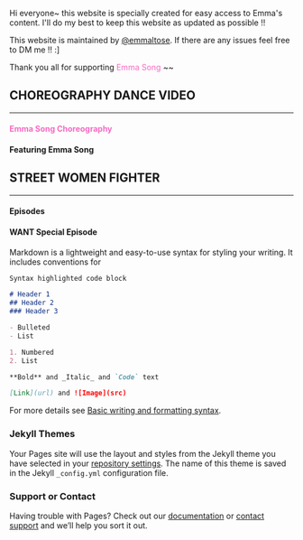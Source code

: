 

Hi everyone~ this website is specially created for easy access to Emma's content. I'll do my best to keep this website as updated as possible !!

This website is maintained by [@emmaltose](https://twitter.com/emmaltose). If there are any issues feel free to DM me !! :]

Thank you all for supporting <FONT COLOR="#F76AC3">Emma Song</FONT> ~~

<p>
 

<p>

## CHOREOGRAPHY DANCE VIDEO
______________________________________________________________________________________

#### <FONT COLOR="#F76AC3">Emma Song Choreography</FONT>
  
#### Featuring Emma Song

   
  
## STREET WOMEN FIGHTER
 ______________________________________________________________________________________

 #### Episodes
 #### WANT Special Episode
 

Markdown is a lightweight and easy-to-use syntax for styling your writing. It includes conventions for

```markdown
Syntax highlighted code block

# Header 1
## Header 2
### Header 3

- Bulleted
- List

1. Numbered
2. List

**Bold** and _Italic_ and `Code` text

[Link](url) and ![Image](src)
```

For more details see [Basic writing and formatting syntax](https://docs.github.com/en/github/writing-on-github/getting-started-with-writing-and-formatting-on-github/basic-writing-and-formatting-syntax).

### Jekyll Themes

Your Pages site will use the layout and styles from the Jekyll theme you have selected in your [repository settings](https://github.com/eemmasong/eemmasong.github.io/settings/pages). The name of this theme is saved in the Jekyll `_config.yml` configuration file.

### Support or Contact

Having trouble with Pages? Check out our [documentation](https://docs.github.com/categories/github-pages-basics/) or [contact support](https://support.github.com/contact) and we’ll help you sort it out.

